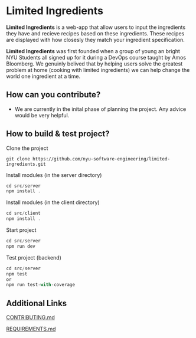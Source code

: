 # Limited Ingredients
**Limited Ingredients** is a web-app that allow users to input the ingredients they have and recieve recipes based on these ingredients. These recipes are displayed with how closesly they match your ingredient specification. 

**Limited Ingredients** was first founded when a group of young an bright NYU Students all signed up for it during a DevOps course taught by Amos Bloomberg. We genuinly belived that by helping users solve the greatest problem at home (cooking with limited ingredients) we can help change the world one ingredient at a time. 

## How can you contribute?

- We are currently in the inital phase of planning the project. Any advice would be very helpful.

## How to build & test project?
Clone the project
``` 
git clone https://github.com/nyu-software-engineering/limited-ingredients.git
```
Install modules (in the server directory)
```js
cd src/server
npm install .
```


Install modules (in the client directory)
```js
cd src/client
npm install .
```

Start project
```js
cd src/server
npm run dev
```
Test project (backend)
```js
cd src/server
npm test 
or
npm run test-with-coverage
```




## Additional Links
[CONTRIBUTING.md](https://github.com/nyu-software-engineering/limited-ingredients/blob/master/CONTRIBUTING.md) 

[REQUIREMENTS.md](https://github.com/nyu-software-engineering/limited-ingredients/blob/master/REQUIREMENTS.md) 
